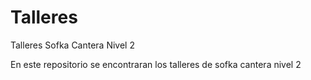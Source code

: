 # Talleres
Talleres Sofka Cantera Nivel 2

En este repositorio se encontraran los talleres de sofka cantera nivel 2

